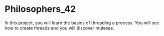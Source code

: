 # Philosophers_42
In this project, you will learn the basics of threading a process. You will see how to create threads and you will discover mutexes.
